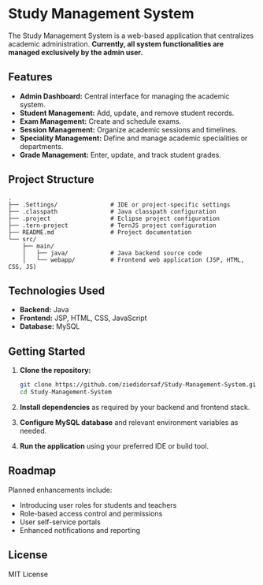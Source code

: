 # Study Management System

The Study Management System is a web-based application that centralizes academic administration. **Currently, all system functionalities are managed exclusively by the admin user.** 

## Features

- **Admin Dashboard:** Central interface for managing the academic system.
- **Student Management:** Add, update, and remove student records.
- **Exam Management:** Create and schedule exams.
- **Session Management:** Organize academic sessions and timelines.
- **Speciality Management:** Define and manage academic specialities or departments.
- **Grade Management:** Enter, update, and track student grades.

## Project Structure

```
.
├── .Settings/               # IDE or project-specific settings
├── .classpath               # Java classpath configuration
├── .project                 # Eclipse project configuration
├── .tern-project            # TernJS project configuration
├── README.md                # Project documentation
└── src/
    ├── main/
    │   ├── java/            # Java backend source code
    │   └── webapp/          # Frontend web application (JSP, HTML, CSS, JS)
```

## Technologies Used

- **Backend:** Java
- **Frontend:** JSP, HTML, CSS, JavaScript 
- **Database:** MySQL

## Getting Started

1. **Clone the repository:**
   ```bash
   git clone https://github.com/ziedidorsaf/Study-Management-System.git
   cd Study-Management-System
   ```

2. **Install dependencies** as required by your backend and frontend stack.

3. **Configure MySQL database** and relevant environment variables as needed.

4. **Run the application** using your preferred IDE or build tool.

## Roadmap

Planned enhancements include:
- Introducing user roles for students and teachers
- Role-based access control and permissions
- User self-service portals
- Enhanced notifications and reporting

## License

MIT License
